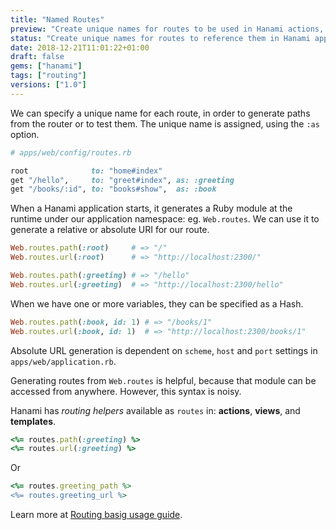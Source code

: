 ```yaml
---
title: "Named Routes"
preview: "Create unique names for routes to be used in Hanami actions, views, and templates"
status: "Create unique names for routes to reference them in Hanami apps"
date: 2018-12-21T11:01:22+01:00
draft: false
gems: ["hanami"]
tags: ["routing"]
versions: ["1.0"]
---
```


We can specify a unique name for each route, in order to generate paths from the router or to test them.
The unique name is assigned, using the `:as` option.

```ruby
# apps/web/config/routes.rb

root              to: "home#index"
get "/hello",     to: "greet#index", as: :greeting
get "/books/:id", to: "books#show",  as: :book
```

When a Hanami application starts, it generates a Ruby module at the runtime under our application namespace: eg. `Web.routes`.
We can use it to generate a relative or absolute URI for our route.

```ruby
Web.routes.path(:root)     # => "/"
Web.routes.url(:root)      # => "http://localhost:2300/"

Web.routes.path(:greeting) # => "/hello"
Web.routes.url(:greeting)  # => "http://localhost:2300/hello"
```

When we have one or more variables, they can be specified as a Hash.

```ruby
Web.routes.path(:book, id: 1) # => "/books/1"
Web.routes.url(:book, id: 1)  # => "http://localhost:2300/books/1"
```

Absolute URL generation is dependent on `scheme`, `host` and `port` settings in `apps/web/application.rb`.

Generating routes from `Web.routes` is helpful, because that module can be accessed from anywhere.
However, this syntax is noisy.

Hanami has _routing helpers_ available as `routes` in: **actions**, **views**, and **templates**.

```ruby
<%= routes.path(:greeting) %>
<%= routes.url(:greeting) %>
```

Or

```ruby
<%= routes.greeting_path %>
<%= routes.greeting_url %>
```

Learn more at [Routing basig usage guide](https://guides.hanamirb.org/routing/basic-usage/#named-routes).
